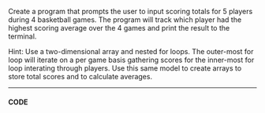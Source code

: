 
Create a program that prompts the user to input scoring totals for 5 players during 4 basketball games. The program will track which player had the highest scoring average over the 4 games and print the result to the terminal.

Hint: Use a two-dimensional array and nested for loops. The outer-most for loop will iterate on a per game basis gathering scores for the inner-most for loop interating through players. Use this same model to create arrays to store total scores and to calculate averages.

-------


#### CODE

